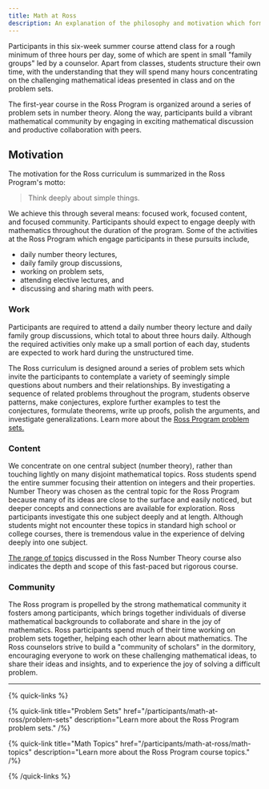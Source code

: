 ```yaml
---
title: Math at Ross
description: An explanation of the philosophy and motivation which forms the basis for the Ross Mathematics Program
---
```


Participants in this six-week summer course attend class for a rough minimum of three hours per day, some of which are spent in small "family groups" led by a counselor. Apart from classes, students structure their own time, with the understanding that they will spend many hours concentrating on the challenging mathematical ideas presented in class and on the problem sets.

The first-year course in the Ross Program is organized around a series of problem sets in number theory. Along the way, participants build a vibrant mathematical community by engaging in exciting mathematical discussion and productive collaboration with peers.

## Motivation

The motivation for the Ross curriculum is summarized in the Ross Program's motto:

> Think deeply about simple things.

We achieve this through several means: focused work, focused content, and focused community. Participants should expect to engage deeply with mathematics throughout the duration of the program. Some of the activities at the Ross Program which engage participants in these pursuits include,

- daily number theory lectures,
- daily family group discussions,
- working on problem sets,
- attending elective lectures, and
- discussing and sharing math with peers.

### Work

Participants are required to attend a daily number theory lecture and daily family group discussions, which total to about three hours daily. Although the required activities only make up a small portion of each day, students are expected to work hard during the unstructured time.

The Ross curriculum is designed around a series of problem sets which invite the participants to contemplate a variety of seemingly simple questions about numbers and their relationships. By investigating a sequence of related problems throughout the program, students observe patterns, make conjectures, explore further examples to test the conjectures, formulate theorems, write up proofs, polish the arguments, and investigate generalizations. Learn more about the [Ross Program problem sets.](/participants/math-at-ross/problem-sets)


### Content

We concentrate on one central subject (number theory), rather than touching lightly on many disjoint mathematical topics. Ross students spend the entire summer focusing their attention on integers and their properties. Number Theory was chosen as the central topic for the Ross Program because many of its ideas are close to the surface and easily noticed, but deeper concepts and connections are available for exploration. Ross participants investigate this one subject deeply and at length. Although students might not encounter these topics in standard high school or college courses, there is tremendous value in the experience of delving deeply into one subject.

[The range of topics](/participants/math-at-ross/math-topics) discussed in the Ross Number Theory course also indicates the depth and scope of this fast-paced but rigorous course.

### Community

The Ross program is propelled by the strong mathematical community it fosters among participants, which brings together individuals of diverse mathematical backgrounds to collaborate and share in the joy of mathematics. Ross participants spend much of their time working on problem sets together, helping each other learn about mathematics. The Ross counselors strive to build a "community of scholars" in the dormitory, encouraging everyone to work on these challenging mathematical ideas, to share their ideas and insights, and to experience the joy of solving a difficult problem.

---

{% quick-links %}

{% quick-link title="Problem Sets" href="/participants/math-at-ross/problem-sets" description="Learn more about the Ross Program problem sets." /%}

{% quick-link title="Math Topics" href="/participants/math-at-ross/math-topics" description="Learn more about the Ross Program course topics." /%}

{% /quick-links %}